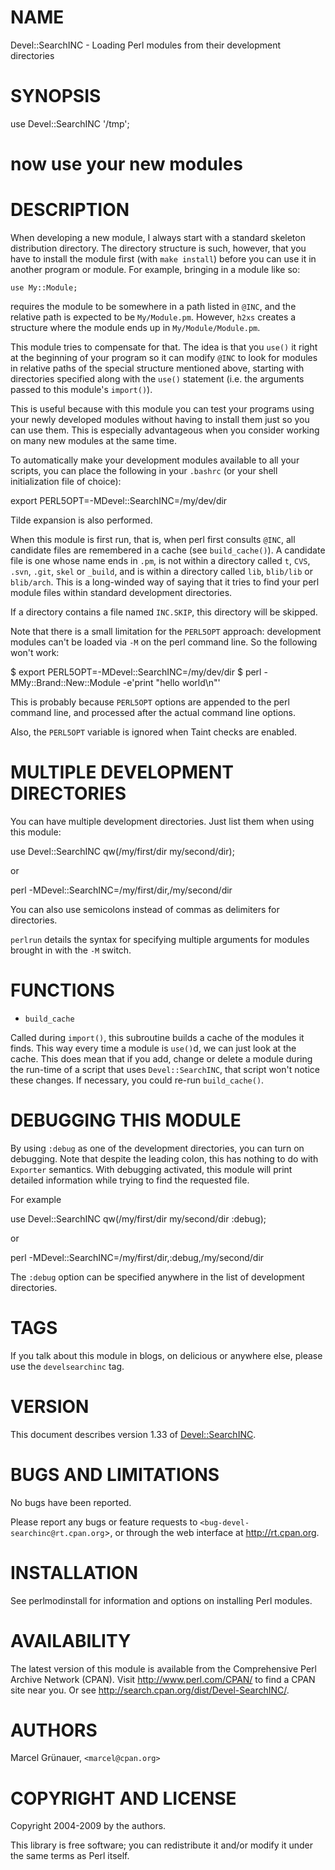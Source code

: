 # NAME

Devel::SearchINC - Loading Perl modules from their development directories

# SYNOPSIS

  use Devel::SearchINC '/tmp';
  # now use your new modules

# DESCRIPTION

When developing a new module, I always start with a standard skeleton
distribution directory. The directory structure is such, however, that you
have to install the module first (with `make install`) before you can use it
in another program or module. For example, bringing in a module like so:

    use My::Module;

requires the module to be somewhere in a path listed in `@INC`, and
the relative path is expected to be `My/Module.pm`. However, `h2xs`
creates a structure where the module ends up in `My/Module/Module.pm`.

This module tries to compensate for that. The idea is that you `use()`
it right at the beginning of your program so it can modify `@INC` to look
for modules in relative paths of the special structure mentioned above,
starting with directories specified along with the `use()` statement
(i.e. the arguments passed to this module's `import()`).

This is useful because with this module you can test your programs using
your newly developed modules without having to install them just so you
can use them. This is especially advantageous when you consider working
on many new modules at the same time.

To automatically make your development modules available to all
your scripts, you can place the following in your `.bashrc` (or
your shell initialization file of choice):

  export PERL5OPT=-MDevel::SearchINC=/my/dev/dir

Tilde expansion is also performed.

When this module is first run, that is, when perl first consults `@INC`, all
candidate files are remembered in a cache (see `build_cache()`). A candidate
file is one whose name ends in `.pm`, is not within a directory called `t`,
`CVS`, `.svn`, `.git`, `skel` or `_build`, and is within a directory
called `lib`, `blib/lib` or `blib/arch`. This is a long-winded way of
saying that it tries to find your perl module files within standard
development directories.

If a directory contains a file named `INC.SKIP`, this directory will be
skipped.

Note that there is a small limitation for the `PERL5OPT` approach:
development modules can't be loaded via `-M` on the perl command
line.  So the following won't work:

  $ export PERL5OPT=-MDevel::SearchINC=/my/dev/dir
  $ perl -MMy::Brand::New::Module -e'print "hello world\n"'

This is probably because `PERL5OPT` options are appended to the
perl command line, and processed after the actual command line
options.

Also, the `PERL5OPT` variable is ignored when Taint checks are
enabled.

# MULTIPLE DEVELOPMENT DIRECTORIES

You can have multiple development directories. Just list them when using
this module:

  use Devel::SearchINC qw(/my/first/dir my/second/dir);

or

  perl -MDevel::SearchINC=/my/first/dir,/my/second/dir

You can also use semicolons instead of commas as delimiters for directories.

`perlrun` details the syntax for specifying multiple arguments for
modules brought in with the `-M` switch.

# FUNCTIONS

- `build_cache`

Called during `import()`, this subroutine builds a cache of the modules it
finds. This way every time a module is `use()`d, we can just look at the
cache. This does mean that if you add, change or delete a module during the
run-time of a script that uses `Devel::SearchINC`, that script won't notice
these changes. If necessary, you could re-run `build_cache()`.

# DEBUGGING THIS MODULE

By using `:debug` as one of the development directories, you can turn
on debugging. Note that despite the leading colon, this has nothing to
do with `Exporter` semantics. With debugging activated, this module
will print detailed information while trying to find the requested file.

For example

  use Devel::SearchINC qw(/my/first/dir my/second/dir :debug);

or

  perl -MDevel::SearchINC=/my/first/dir,:debug,/my/second/dir

The `:debug` option can be specified anywhere in the list of development
directories.

# TAGS

If you talk about this module in blogs, on delicious or anywhere else,
please use the `develsearchinc` tag.

# VERSION 
                   

This document describes version 1.33 of [Devel::SearchINC](http://search.cpan.org/perldoc?Devel::SearchINC).

# BUGS AND LIMITATIONS

No bugs have been reported.

Please report any bugs or feature requests to
`<bug-devel-searchinc@rt.cpan.org`>, or through the web interface at
<http://rt.cpan.org>.

# INSTALLATION

See perlmodinstall for information and options on installing Perl modules.

# AVAILABILITY

The latest version of this module is available from the Comprehensive Perl
Archive Network (CPAN). Visit <http://www.perl.com/CPAN/> to find a CPAN
site near you. Or see <http://search.cpan.org/dist/Devel-SearchINC/>.

# AUTHORS

Marcel Gr&uuml;nauer, `<marcel@cpan.org>`

# COPYRIGHT AND LICENSE

Copyright 2004-2009 by the authors.

This library is free software; you can redistribute it and/or modify
it under the same terms as Perl itself.